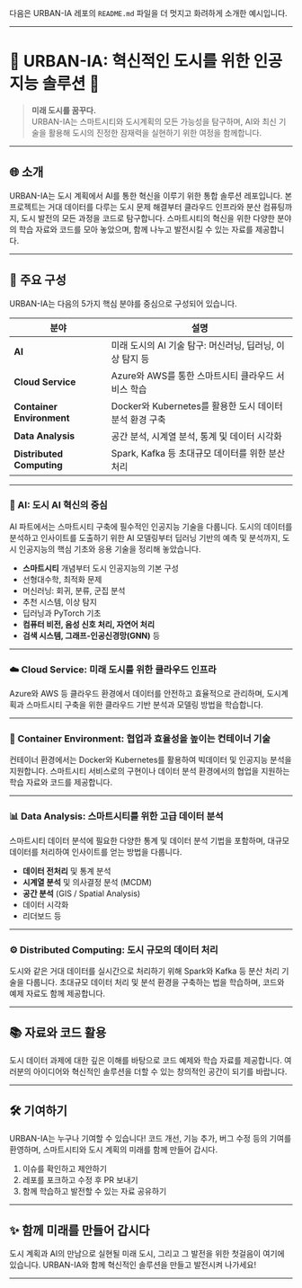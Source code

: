 다음은 URBAN-IA 레포의 `README.md` 파일을 더 멋지고 화려하게 소개한 예시입니다.

---

# 🌆 URBAN-IA: 혁신적인 도시를 위한 인공지능 솔루션 🌆

> **미래 도시를 꿈꾸다.**  
> URBAN-IA는 스마트시티와 도시계획의 모든 가능성을 탐구하며, AI와 최신 기술을 활용해 도시의 진정한 잠재력을 실현하기 위한 여정을 함께합니다.

---

## 🌐 소개
URBAN-IA는 도시 계획에서 AI를 통한 혁신을 이루기 위한 통합 솔루션 레포입니다. 본 프로젝트는 거대 데이터를 다루는 도시 문제 해결부터 클라우드 인프라와 분산 컴퓨팅까지, 도시 발전의 모든 과정을 코드로 탐구합니다. 스마트시티의 혁신을 위한 다양한 분야의 학습 자료와 코드를 모아 놓았으며, 함께 나누고 발전시킬 수 있는 자료를 제공합니다.

---

## 🏢 주요 구성
URBAN-IA는 다음의 5가지 핵심 분야를 중심으로 구성되어 있습니다.

| 분야 | 설명 |
| --- | --- |
| **AI** | 미래 도시의 AI 기술 탐구: 머신러닝, 딥러닝, 이상 탐지 등 |
| **Cloud Service** | Azure와 AWS를 통한 스마트시티 클라우드 서비스 학습 |
| **Container Environment** | Docker와 Kubernetes를 활용한 도시 데이터 분석 환경 구축 |
| **Data Analysis** | 공간 분석, 시계열 분석, 통계 및 데이터 시각화 |
| **Distributed Computing** | Spark, Kafka 등 초대규모 데이터를 위한 분산 처리 |

---

### 📌 AI: 도시 AI 혁신의 중심
AI 파트에서는 스마트시티 구축에 필수적인 인공지능 기술을 다룹니다. 도시의 데이터를 분석하고 인사이트를 도출하기 위한 AI 모델링부터 딥러닝 기반의 예측 및 분석까지, 도시 인공지능의 핵심 기초와 응용 기술을 정리해 놓았습니다.

- **스마트시티** 개념부터 도시 인공지능의 기본 구성
- 선형대수학, 최적화 문제
- 머신러닝: 회귀, 분류, 군집 분석
- 추천 시스템, 이상 탐지
- 딥러닝과 PyTorch 기초
- **컴퓨터 비전, 음성 신호 처리, 자연어 처리**
- **검색 시스템, 그래프-인공신경망(GNN)** 등

---

### ☁️ Cloud Service: 미래 도시를 위한 클라우드 인프라
Azure와 AWS 등 클라우드 환경에서 데이터를 안전하고 효율적으로 관리하며, 도시계획과 스마트시티 구축을 위한 클라우드 기반 분석과 모델링 방법을 학습합니다.

---

### 🐳 Container Environment: 협업과 효율성을 높이는 컨테이너 기술
컨테이너 환경에서는 Docker와 Kubernetes를 활용하여 빅데이터 및 인공지능 분석을 지원합니다. 스마트시티 서비스로의 구현이나 데이터 분석 환경에서의 협업을 지원하는 학습 자료와 코드를 제공합니다.

---

### 📊 Data Analysis: 스마트시티를 위한 고급 데이터 분석
스마트시티 데이터 분석에 필요한 다양한 통계 및 데이터 분석 기법을 포함하며, 대규모 데이터를 처리하여 인사이트를 얻는 방법을 다룹니다.

- **데이터 전처리** 및 통계 분석
- **시계열 분석** 및 의사결정 분석 (MCDM)
- **공간 분석** (GIS / Spatial Analysis)
- 데이터 시각화
- 리더보드 등

---

### ⚙️ Distributed Computing: 도시 규모의 데이터 처리
도시와 같은 거대 데이터를 실시간으로 처리하기 위해 Spark와 Kafka 등 분산 처리 기술을 다룹니다. 초대규모 데이터 처리 및 분석 환경을 구축하는 법을 학습하며, 코드와 예제 자료도 함께 제공합니다.

---

## 📚 자료와 코드 활용
도시 데이터 과제에 대한 깊은 이해를 바탕으로 코드 예제와 학습 자료를 제공합니다. 여러분의 아이디어와 혁신적인 솔루션을 더할 수 있는 창의적인 공간이 되기를 바랍니다.

---

## 🛠️ 기여하기
URBAN-IA는 누구나 기여할 수 있습니다! 코드 개선, 기능 추가, 버그 수정 등의 기여를 환영하며, 스마트시티와 도시 계획의 미래를 함께 만들어 갑시다.

1. 이슈를 확인하고 제안하기
2. 레포를 포크하고 수정 후 PR 보내기
3. 함께 학습하고 발전할 수 있는 자료 공유하기

---

## ✨ 함께 미래를 만들어 갑시다
도시 계획과 AI의 만남으로 실현될 미래 도시, 그리고 그 발전을 위한 첫걸음이 여기에 있습니다. URBAN-IA와 함께 혁신적인 솔루션을 만들고 발전시켜 나가세요!

--- 

